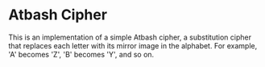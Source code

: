 # Atbash Cipher

This is an implementation of a simple Atbash cipher, a substitution cipher that replaces each letter with its mirror image in the alphabet. For example, 'A' becomes 'Z', 'B' becomes 'Y', and so on.